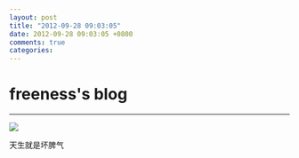 ```yaml
---
layout: post
title: "2012-09-28 09:03:05"
date: 2012-09-28 09:03:05 +0800
comments: true
categories: 
---
```


# freeness's blog

----------

![](http://okqmqrbgo.bkt.clouddn.com/201209280903051.jpg)

>
天生就是坏脾气